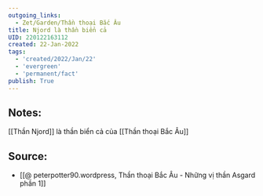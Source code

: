 ```yaml
---
outgoing_links:
  - Zet/Garden/Thần thoại Bắc Âu
title: Njord là thần biển cả
UID: 220122163112
created: 22-Jan-2022
tags:
  - 'created/2022/Jan/22'
  - 'evergreen'
  - 'permanent/fact'
publish: True
---
```

## Notes:
[[Thần Njord]] là thần biển cả của [[Thần thoại Bắc Âu]]

## Source:
- [[@ peterpotter90.wordpress, Thần thoại Bắc Âu - Những vị thần Asgard phần 1]]


